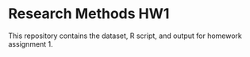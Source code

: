 # Research Methods HW1
This repository contains the dataset, R script, and output for homework assignment 1.
